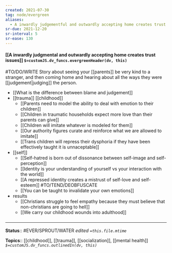 ```yaml
---
created: 2021-07-30
tag: node/evergreen 
aliases:
  - A inwardly judgementful and outwardly accepting home creates trust issues
sr-due: 2021-12-20
sr-interval: 5
sr-ease: 130
---
```


#### [[A inwardly judgmental and outwardly accepting home creates trust issues]] `$=customJS.dv_funcs.evergreenHeader(dv, this)`

#TO/DO/WRITE Story about seeing your [[parents]] be very kind to a stranger, and then coming home and hearing about all the ways they were [[judgement|judging]] the person.
- [[What is the difference between blame and judgement]]
- [[trauma]] [[childhood]]
    - [[Parents need to model the ability to deal with emotion to their children]]
    - [[Children in traumatic households expect more love than their parents can give]]
    - [[Children will imitate whatever is modeled for them]]
    - [[Our authority figures curate and reinforce what we are allowed to imitate]]
    - [[Trans children will repress their dysphoria if they have been effectively taught it is unnaceptable]]
- [[self]]
    - [[Self-hatred is born out of dissonance between self-image and self-perception]]
    - [[Identity is your understanding of yourself vs your interaction with the world]]
    - [[A repressed identity creates a mistrust of self-love and self-esteem]] #TO/TEND/DEOBFUSCATE 
    - [[You can be taught to invalidate your own emotions]]
- results
    - [[Christians struggle to feel empathy because they must believe that non-christians are going to hell]]
    - [[We carry our childhood wounds into adulthood]]

### <hr class="footnote"/>

**Status**:: #EVER/SPROUT/WATER 
*edited `=this.file.mtime`*

**Topics**:: [[childhood]], [[trauma]], [[socialization]], [[mental health]]
*`$=customJS.dv_funcs.outlinedIn(dv, this)`*
